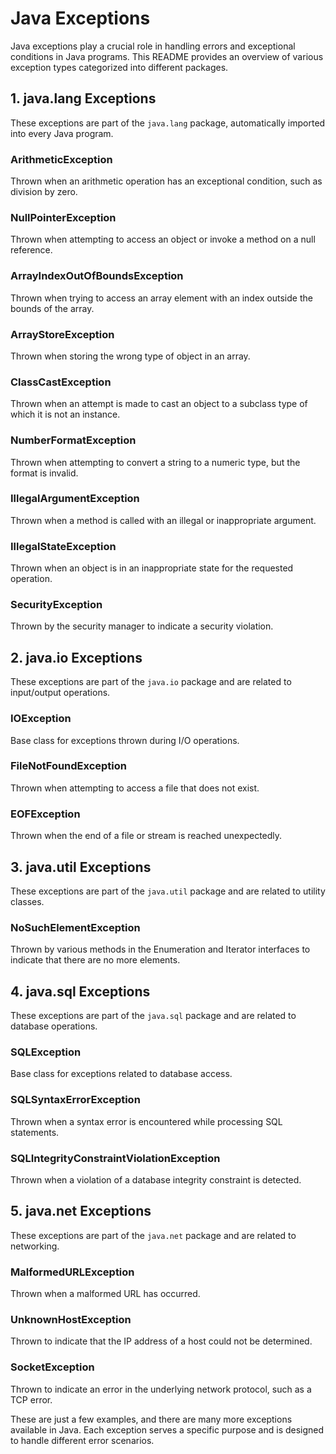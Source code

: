 # Java Exceptions

Java exceptions play a crucial role in handling errors and exceptional conditions in Java programs. This README provides an overview of various exception types categorized into different packages.

## 1. java.lang Exceptions

These exceptions are part of the `java.lang` package, automatically imported into every Java program.

### ArithmeticException

Thrown when an arithmetic operation has an exceptional condition, such as division by zero.

### NullPointerException

Thrown when attempting to access an object or invoke a method on a null reference.

### ArrayIndexOutOfBoundsException

Thrown when trying to access an array element with an index outside the bounds of the array.

### ArrayStoreException

Thrown when storing the wrong type of object in an array.

### ClassCastException

Thrown when an attempt is made to cast an object to a subclass type of which it is not an instance.

### NumberFormatException

Thrown when attempting to convert a string to a numeric type, but the format is invalid.

### IllegalArgumentException

Thrown when a method is called with an illegal or inappropriate argument.

### IllegalStateException

Thrown when an object is in an inappropriate state for the requested operation.

### SecurityException

Thrown by the security manager to indicate a security violation.

## 2. java.io Exceptions

These exceptions are part of the `java.io` package and are related to input/output operations.

### IOException

Base class for exceptions thrown during I/O operations.

### FileNotFoundException

Thrown when attempting to access a file that does not exist.

### EOFException

Thrown when the end of a file or stream is reached unexpectedly.

## 3. java.util Exceptions

These exceptions are part of the `java.util` package and are related to utility classes.

### NoSuchElementException

Thrown by various methods in the Enumeration and Iterator interfaces to indicate that there are no more elements.

## 4. java.sql Exceptions

These exceptions are part of the `java.sql` package and are related to database operations.

### SQLException

Base class for exceptions related to database access.

### SQLSyntaxErrorException

Thrown when a syntax error is encountered while processing SQL statements.

### SQLIntegrityConstraintViolationException

Thrown when a violation of a database integrity constraint is detected.

## 5. java.net Exceptions

These exceptions are part of the `java.net` package and are related to networking.

### MalformedURLException

Thrown when a malformed URL has occurred.

### UnknownHostException

Thrown to indicate that the IP address of a host could not be determined.

### SocketException

Thrown to indicate an error in the underlying network protocol, such as a TCP error.

These are just a few examples, and there are many more exceptions available in Java. Each exception serves a specific purpose and is designed to handle different error scenarios.
